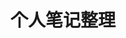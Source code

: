 #  个人笔记整理

[//]: # ()
[//]: # (## Markdown)

[//]: # ()
[//]: # ([@ Markdown 进阶 - Mermaid 绘图-知乎 - 润莲兄]&#40;https://zhuanlan.zhihu.com/p/139166407&#41;)

[//]: # ()
[//]: # ([@ Markdown内嵌HTML语法 - csdn - 润莲兄]&#40;https://blog.csdn.net/weixin_30439131/article/details/94995177&#41;)